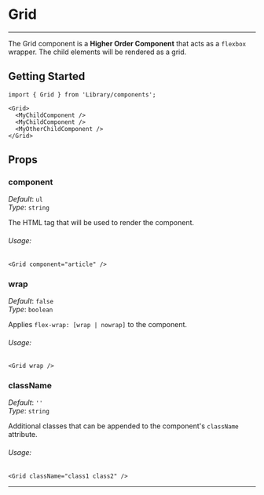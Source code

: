 # Grid
---
The Grid component is a **Higher Order Component** that acts as a `flexbox` wrapper. The child elements will be rendered as a grid.

## Getting Started

```markup
import { Grid } from 'Library/components';

<Grid>
  <MyChildComponent />
  <MyChildComponent />
  <MyOtherChildComponent />
</Grid>
```

## Props

### component

_Default_: `ul`  
_Type_: `string`  

The HTML tag that will be used to render the component.

###### Usage:

```
<Grid component="article" />
```

### wrap

_Default_: `false`   
_Type_: `boolean`  

Applies `flex-wrap: [wrap | nowrap]` to the component.

###### Usage:

```
<Grid wrap />
```

### className

_Default_: `''`  
_Type_: `string`  

Additional classes that can be appended to the component's `className` attribute.

###### Usage:
```
<Grid className="class1 class2" />
```
---
